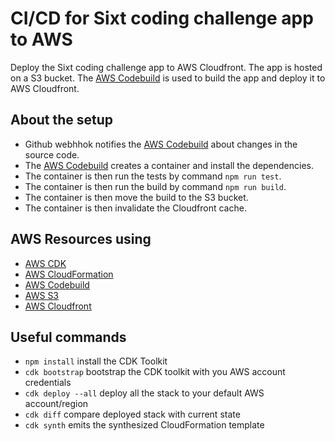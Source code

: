 # CI/CD for Sixt coding challenge app to AWS

Deploy the Sixt coding challenge app to AWS Cloudfront. The app is hosted on a S3 bucket.
The [AWS Codebuild](https://aws.amazon.com/codebuild/) is used to build the app and deploy it to AWS Cloudfront.

## About the setup

- Github webhhok notifies the [AWS Codebuild](https://aws.amazon.com/codebuild/) about changes in the source code.
- The [AWS Codebuild](https://aws.amazon.com/codebuild/) creates a container and install the dependencies.
- The container is then run the tests by command `npm run test`.
- The container is then run the build by command `npm run build`.
- The container is then move the build to the S3 bucket.
- The container is then invalidate the Cloudfront cache.

## AWS Resources using

- [AWS CDK](https://aws.amazon.com/cdk/)
- [AWS CloudFormation](https://aws.amazon.com/cloudformation/)
- [AWS Codebuild](https://aws.amazon.com/codebuild/)
- [AWS S3](https://aws.amazon.com/s3/)
- [AWS Cloudfront](https://aws.amazon.com/cloudfront/)

## Useful commands

- `npm install` install the CDK Toolkit
- `cdk bootstrap` bootstrap the CDK toolkit with you AWS account credentials
- `cdk deploy --all` deploy all the stack to your default AWS account/region
- `cdk diff` compare deployed stack with current state
- `cdk synth` emits the synthesized CloudFormation template
